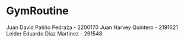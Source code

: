 # GymRoutine

Juan David Patiño Pedraza - 2200170
Juan Harvey Quintero - 2191621
Leider Eduardo Diaz Martinez - 291548
